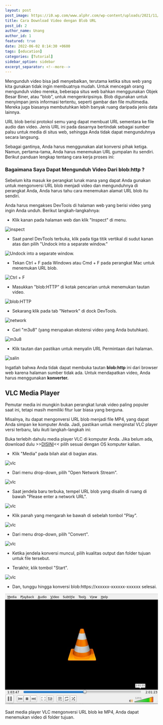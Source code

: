```yaml
---
layout: post
post_image: https://i0.wp.com/www.alphr.com/wp-content/uploads/2021/11/how-to-download-a-video-with-a-blob-in-the-url.png?resize=738%2C320&ssl=1
title: Cara Download Video dengan Blob URL
post_id: 2
author_name: Unang
author_id: 1
featured: true
date: 2022-06-02 8:14:30 +0600
tags: [education]
categories: [Tutorial]
sidebar_option: sidebar
excerpt_separator: <!--more-->
---
```


Mengunduh video bisa jadi menyebalkan, terutama ketika situs<!--more--> web yang kita gunakan tidak ingin membuatnya mudah. Untuk mencegah orang mengunduh video mereka, beberapa situs web bahkan menggunakan Objek Besar Biner, atau "blob", untuk mengenkripsinya. Blob digunakan untuk menyimpan jenis informasi tertentu, seperti gambar dan file multimedia. Mereka juga biasanya membutuhkan lebih banyak ruang daripada jenis data lainnya.

URL blob berisi protokol semu yang dapat membuat URL sementara ke file audio dan video. Jenis URL ini pada dasarnya bertindak sebagai sumber palsu untuk media di situs web, sehingga Anda tidak dapat mengunduhnya secara langsung.

Sebagai gantinya, Anda harus menggunakan alat konversi pihak ketiga. Namun, pertama-tama, Anda harus menemukan URL gumpalan itu sendiri. Berikut panduan lengkap tentang cara kerja proses ini:

### Bagaimana Saya Dapat Mengunduh Video Dari blob:http ?

Sebelum kita masuk ke perangkat lunak mana yang dapat Anda gunakan untuk mengonversi URL blob menjadi video dan mengunduhnya di perangkat Anda, Anda harus tahu cara menemukan alamat URL blob itu sendiri.

Anda harus mengakses DevTools di halaman web yang berisi video yang ingin Anda unduh. Berikut langkah-langkahnya:

- Klik kanan pada halaman web dan klik "Inspect" di menu.

<img src="https://i0.wp.com/www.alphr.com/wp-content/uploads/2021/11/1-copy-33.png?resize=768%2C520&ssl=1" alt="inspect" />

- Saat panel DevTools terbuka, klik pada tiga titik vertikal di sudut kanan atas dan pilih "Undock into a separate window."

<img src="https://i0.wp.com/www.alphr.com/wp-content/uploads/2021/11/2-copy-29.png?resize=768%2C517&ssl=1" alt="Undock into a separate window." />

- Tekan Ctrl + F pada Windows atau Cmd + F pada perangkat Mac untuk menemukan URL blob.

<img src="https://i0.wp.com/www.alphr.com/wp-content/uploads/2021/11/3-copy-32.png?resize=768%2C518&ssl=1" alt="Ctrl + F" />

- Masukkan "blob:HTTP" di kotak pencarian untuk menemukan tautan video.

<img src="https://i0.wp.com/www.alphr.com/wp-content/uploads/2021/11/4-copy-28.png?resize=768%2C518&ssl=1" alt="blob:HTTP" />

- Sekarang klik pada tab "Network" di dock DevTools.

<img src="https://i0.wp.com/www.alphr.com/wp-content/uploads/2021/11/5-copy-19.png?resize=768%2C519&ssl=1" alt="network" />

- Cari "m3u8" (yang merupakan ekstensi video yang Anda butuhkan).

<img src="https://i0.wp.com/www.alphr.com/wp-content/uploads/2021/11/6-copy-8.png?resize=768%2C519&ssl=1" alt="m3u8" />

- Klik tautan dan pastikan untuk menyalin URL Permintaan dari halaman.

<img src="https://i0.wp.com/www.alphr.com/wp-content/uploads/2021/11/7-copy-7.png?resize=768%2C518&ssl=1" alt="salin" />

Ingatlah bahwa Anda tidak dapat membuka tautan <b>blob:http</b> ini dari browser web karena halaman sumber tidak ada. Untuk mendapatkan video, Anda harus menggunakan <b>konverter.</b>

## VLC Media Player

Pemutar media ini mungkin bukan perangkat lunak video paling populer saat ini, tetapi masih memiliki fitur luar biasa yang berguna.

Misalnya, itu dapat mengonversi URL blob menjadi file MP4, yang dapat Anda simpan ke komputer Anda. Jadi, pastikan untuk menginstal VLC player versi terbaru, lalu ikuti langkah-langkah ini:

Buka terlebih dahulu media player VLC di komputer Anda. Jika belum ada, download dulu >>[DISINI](https://www.videolan.org/vlc/)<< pilih sesuai dengan OS komputer kalian.

- Klik "Media" pada bilah alat di bagian atas.

<img src="https://i0.wp.com/www.alphr.com/wp-content/uploads/2021/11/2-copy-30.png?resize=768%2C497&ssl=1" alt="vlc" />

- Dari menu drop-down, pilih "Open Network Stream".

<img src="https://i0.wp.com/www.alphr.com/wp-content/uploads/2021/11/3-copy-33.png?resize=768%2C495&ssl=1" alt="vlc" />

- Saat jendela baru terbuka, tempel URL blob yang disalin di ruang di bawah "Please enter a network URL".

<img src="https://i0.wp.com/www.alphr.com/wp-content/uploads/2021/11/4-copy-29.png?resize=768%2C494&ssl=1" alt="vlc"/>

- Klik panah yang mengarah ke bawah di sebelah tombol "Play".

<img src="https://i0.wp.com/www.alphr.com/wp-content/uploads/2021/11/8-copy-4.png?resize=768%2C497&ssl=1" alt="vlc"/>

- Dari menu drop-down, pilih "Convert".

<img src="https://i0.wp.com/www.alphr.com/wp-content/uploads/2021/11/5-copy-20.png?resize=768%2C498&ssl=1" alt="vlc"/>

- Ketika jendela konversi muncul, pilih kualitas output dan folder tujuan untuk file tersebut.

- Terakhir, klik tombol "Start".

<img src="https://i0.wp.com/www.alphr.com/wp-content/uploads/2021/11/7-copy-8.png?resize=768%2C494&ssl=1" alt="vlc"/>

- Dan, tunggu hingga konversi blob:https://xxxxxx-xxxxxx-xxxxxx selesai.

<img src="/images/vlc.jpg" alt="vlc"/>

Saat media player VLC mengonversi URL blob ke MP4, Anda dapat menemukan video di folder tujuan.


















